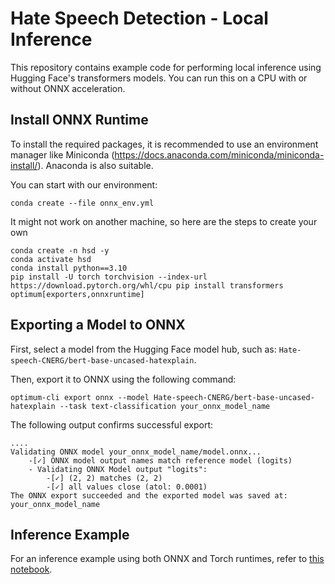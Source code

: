 # Hate Speech Detection - Local Inference

This repository contains example code for performing local inference using Hugging Face's transformers models. You can run this on a CPU with or without ONNX acceleration.

## Install ONNX Runtime 

To install the required packages, it is recommended to use an environment manager like Miniconda (https://docs.anaconda.com/miniconda/miniconda-install/). Anaconda is also suitable.

You can start with our environment:

``` conda create --file onnx_env.yml  ```


It might not work on another machine, so here are the steps to create your own

```
conda create -n hsd -y
conda activate hsd 
conda install python==3.10 
pip install -U torch torchvision --index-url https://download.pytorch.org/whl/cpu pip install transformers optimum[exporters,onnxruntime]
```

## Exporting a Model to ONNX

First, select a model from the Hugging Face model hub, such as: `Hate-speech-CNERG/bert-base-uncased-hatexplain`.

Then, export it to ONNX using the following command:


```optimum-cli export onnx --model Hate-speech-CNERG/bert-base-uncased-hatexplain --task text-classification your_onnx_model_name```

The following output confirms successful export:

```
....
Validating ONNX model your_onnx_model_name/model.onnx...
	-[✓] ONNX model output names match reference model (logits)
	- Validating ONNX Model output "logits":
		-[✓] (2, 2) matches (2, 2)
		-[✓] all values close (atol: 0.0001)
The ONNX export succeeded and the exported model was saved at: your_onnx_model_name
```

## Inference Example

For an inference example using both ONNX and Torch runtimes, refer to [this notebook](example.ipynb).
